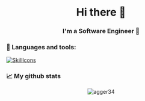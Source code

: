 <h1 align="center">Hi there 👋</h1>
<h3 align="center">I'm a Software Engineer 🚀</h3>

### 💼 Languages and tools:
[![SkillIcons](https://skillicons.dev/icons?i=ts,js,nodejs,nestjs,react,php,laravel,mongodb,mysql,postgres,docker,aws,graphql,restapi)](https://skillicons.dev)

### 📈 My github stats
<p align="center"> <img src="https://github-readme-stats.vercel.app/api?username=agger34&show_icons=true&theme=gotham" alt="agger34" />

<!--
**agger34/agger34** is a ✨ _special_ ✨ repository because its `README.md` (this file) appears on your GitHub profile.

Here are some ideas to get you started:

- 🔭 I’m currently working on ...
- 🌱 I’m currently learning ...
- 👯 I’m looking to collaborate on ...
- 🤔 I’m looking for help with ...
- 💬 Ask me about ...
- 📫 How to reach me: ...
- 😄 Pronouns: ...
- ⚡ Fun fact: ...
-->
